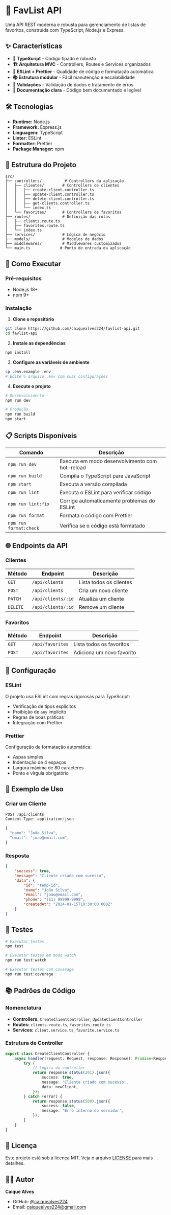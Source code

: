 # 🚀 FavList API

Uma API REST moderna e robusta para gerenciamento de listas de favoritos, construída com TypeScript, Node.js e Express.

## ✨ Características

- **🔄 TypeScript** - Código tipado e robusto
- **🏗️ Arquitetura MVC** - Controllers, Routes e Services organizados
- **🔧 ESLint + Prettier** - Qualidade de código e formatação automática
- **📚 Estrutura modular** - Fácil manutenção e escalabilidade
- **🚦 Validações** - Validação de dados e tratamento de erros
- **📖 Documentação clara** - Código bem documentado e legível

## 🛠️ Tecnologias

- **Runtime:** Node.js
- **Framework:** Express.js
- **Linguagem:** TypeScript
- **Linter:** ESLint
- **Formatter:** Prettier
- **Package Manager:** npm

## 📁 Estrutura do Projeto

```
src/
├── controllers/          # Controllers da aplicação
│   ├── clientes/        # Controllers de clientes
│   │   ├── create-client.controller.ts
│   │   ├── update-client.controller.ts
│   │   ├── delete-client.controller.ts
│   │   ├── get-clients.controller.ts
│   │   └── index.ts
│   └── favorites/       # Controllers de favoritos
├── routes/              # Definição das rotas
│   ├── clients.route.ts
│   ├── favorites.route.ts
│   └── index.ts
├── services/            # Lógica de negócio
├── models/              # Modelos de dados
├── middlewares/         # Middlewares customizados
└── main.ts             # Ponto de entrada da aplicação
```

## 🚀 Como Executar

### Pré-requisitos

- Node.js 18+
- npm 9+

### Instalação

1. **Clone o repositório**

```bash
git clone https://github.com/caiquealves224/favlist-api.git
cd favlist-api
```

2. **Instale as dependências**

```bash
npm install
```

3. **Configure as variáveis de ambiente**

```bash
cp .env.example .env
# Edite o arquivo .env com suas configurações
```

4. **Execute o projeto**

```bash
# Desenvolvimento
npm run dev

# Produção
npm run build
npm start
```

## 📋 Scripts Disponíveis

| Comando                | Descrição                                      |
| ---------------------- | ---------------------------------------------- |
| `npm run dev`          | Executa em modo desenvolvimento com hot-reload |
| `npm run build`        | Compila o TypeScript para JavaScript           |
| `npm start`            | Executa a versão compilada                     |
| `npm run lint`         | Executa o ESLint para verificar código         |
| `npm run lint:fix`     | Corrige automaticamente problemas do ESLint    |
| `npm run format`       | Formata o código com Prettier                  |
| `npm run format:check` | Verifica se o código está formatado            |

## 🌐 Endpoints da API

### Clientes

| Método   | Endpoint           | Descrição               |
| -------- | ------------------ | ----------------------- |
| `GET`    | `/api/clients`     | Lista todos os clientes |
| `POST`   | `/api/clients`     | Cria um novo cliente    |
| `PATCH`  | `/api/clients/:id` | Atualiza um cliente     |
| `DELETE` | `/api/clients/:id` | Remove um cliente       |

### Favoritos

| Método | Endpoint         | Descrição                 |
| ------ | ---------------- | ------------------------- |
| `GET`  | `/api/favorites` | Lista todos os favoritos  |
| `POST` | `/api/favorites` | Adiciona um novo favorito |

## 🔧 Configuração

### ESLint

O projeto usa ESLint com regras rigorosas para TypeScript:

- Verificação de tipos explícitos
- Proibição de `any` implícito
- Regras de boas práticas
- Integração com Prettier

### Prettier

Configuração de formatação automática:

- Aspas simples
- Indentação de 4 espaços
- Largura máxima de 80 caracteres
- Ponto e vírgula obrigatório

## 📝 Exemplo de Uso

### Criar um Cliente

```typescript
POST /api/clients
Content-Type: application/json

{
  "name": "João Silva",
  "email": "joao@email.com",
}
```

### Resposta

```json
{
    "success": true,
    "message": "Cliente criado com sucesso",
    "data": {
        "id": "temp-id",
        "name": "João Silva",
        "email": "joao@email.com",
        "phone": "(11) 99999-9999",
        "createdAt": "2024-01-15T10:30:00.000Z"
    }
}
```

## 🧪 Testes

```bash
# Executar testes
npm test

# Executar testes em modo watch
npm run test:watch

# Executar testes com coverage
npm run test:coverage
```

## 📚 Padrões de Código

### Nomenclatura

- **Controllers:** `CreateClientController`, `UpdateClientController`
- **Routes:** `clients.route.ts`, `favorites.route.ts`
- **Services:** `client.service.ts`, `favorite.service.ts`

### Estrutura de Controller

```typescript
export class CreateClientController {
    async handler(request: Request, response: Response): Promise<Response> {
        try {
            // Lógica do controller
            return response.status(201).json({
                success: true,
                message: 'Cliente criado com sucesso',
                data: newClient,
            });
        } catch (error) {
            return response.status(500).json({
                success: false,
                message: 'Erro interno do servidor',
            });
        }
    }
}
```

## 📄 Licença

Este projeto está sob a licença MIT. Veja o arquivo [LICENSE](LICENSE) para mais detalhes.

## 👨‍💻 Autor

**Caique Alves**

- GitHub: [@caiquealves224](https://github.com/caiquealves224)
- Email: caiquealves224@gmail.com
